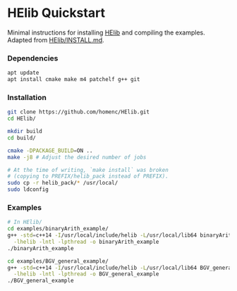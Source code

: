 # HElib Quickstart

Minimal instructions for installing [HElib](https://github.com/homenc/HElib) and compiling the examples.  
Adapted from [HElib/INSTALL.md](https://github.com/homenc/HElib/blob/master/INSTALL.md).

### Dependencies

```bash
apt update
apt install cmake make m4 patchelf g++ git
```

### Installation

```bash
git clone https://github.com/homenc/HElib.git
cd HElib/

mkdir build
cd build/

cmake -DPACKAGE_BUILD=ON ..
make -j8 # Adjust the desired number of jobs

# At the time of writing, `make install` was broken
# (copying to PREFIX/helib_pack instead of PREFIX).
sudo cp -r helib_pack/* /usr/local/
sudo ldconfig
```

### Examples

```bash
# In HElib/
cd examples/binaryArith_example/
g++ -std=c++14 -I/usr/local/include/helib -L/usr/local/lib64 binaryArith_example.cpp \
  -lhelib -lntl -lpthread -o binaryArith_example
./binaryArith_example

cd examples/BGV_general_example/
g++ -std=c++14 -I/usr/local/include/helib -L/usr/local/lib64 BGV_general_example.cpp \
  -lhelib -lntl -lpthread -o BGV_general_example
./BGV_general_example
```
